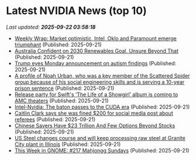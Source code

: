# Latest NVIDIA News (top 10)
_Last updated: **2025-09-22 03:58:18**_

- [Weekly Wrap: Market optimistic, Intel, Oklo and Paramount emerge triumphant](https://www.thestreet.com/markets/weekly-wrap-market-optimistic-intel-oklo-and-paramount-emerge-triumphant) (Published: 2025-09-21)
- [Australia Confident on 2030 Renewables Goal, Unsure Beyond That](https://biztoc.com/x/4d64b588c1567bf5) (Published: 2025-09-21)
- [Trump eyes Monday announcement on autism findings](https://biztoc.com/x/d0962005530e6326) (Published: 2025-09-21)
- [A profile of Noah Urban, who was a key member of the Scattered Spider group because of his social engineering skills and is serving a 10-year prison sentence](https://biztoc.com/x/0e4a790dbb4cf532) (Published: 2025-09-21)
- [Release party for Swift's ‘The Life of a Showgirl’ album is coming to AMC theaters](https://biztoc.com/x/ad0712afa2eaf578) (Published: 2025-09-21)
- [Intel-Nvidia: The baton passes to the CUDA era](https://siliconangle.com/2025/09/20/intel-nvidia-baton-passes-cuda-era/) (Published: 2025-09-21)
- [Caitlin Clark says she was fined $200 for social media post about referees](https://biztoc.com/x/4009cdc9e7e1338e) (Published: 2025-09-21)
- [Chinese Savers Have $23 Trillion And Few Options Beyond Stocks](https://biztoc.com/x/b99648f600287644) (Published: 2025-09-21)
- [US Steel changes course and will keep processing raw steel at Granite City plant in Illinois](https://biztoc.com/x/cd4d6da022535782) (Published: 2025-09-21)
- [This Week in GNOME: #217 Mahjongg Sundays](https://thisweek.gnome.org/posts/2025/09/twig-217/) (Published: 2025-09-21)
